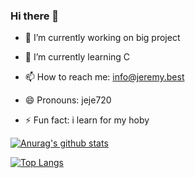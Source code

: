 ### Hi there 👋


- 🔭 I’m currently working on big project 
- 🌱 I’m currently learning C


- 📫 How to reach me: info@jeremy.best
- 😄 Pronouns: jeje720
- ⚡ Fun fact: i learn for my hoby


[![Anurag's github stats](https://github-readme-stats.vercel.app/api?username=jeje720&count_private=true&show_icons=true&theme=slateorange)](http://www.jeremy.best/game)

[![Top Langs](https://github-readme-stats.vercel.app/api/top-langs/?username=anuraghazra&layout=compact&theme=slateorange&langs_count=7&count_private=true)](http://www.jeremy.best/game)
